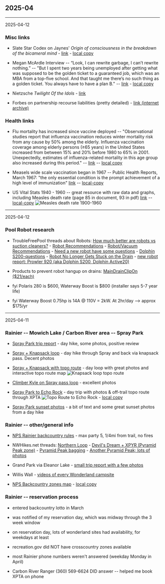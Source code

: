## 2025-04


---

2025-04-12

### Misc links

* Slate Star Codex on Jaynes' _Origin of consciousness in the breakdown of the bicameral mind_ -
  [link][ssc] -
  [local copy][ssc-local]

* Megan McArdle Interview -- “Look, I can rewrite garbage, I can’t rewrite nothing.” --
  "But I spent two years being unemployed after getting what was supposed to be the golden
  ticket to a guaranteed job, which was an MBA from a top-five school. And that taught me
  there’s no such thing as a golden ticket. You always have to have a plan B." --
  [link][mcardle] -
  [local copy][mcardle-local]

* Nietzsche _Twilight Of the Idols_ -
  [link][twilight]

* Forbes on partnership recourse liabilities (pretty detailed) -
  [link (internet archive)][forbes]

### Health links

* Flu mortality has increased since vaccine deployed --
  "Observational studies report that influenza vaccination reduces winter
  mortality risk from any cause by 50% among the elderly. Influenza vaccination
  coverage among elderly persons (≥65 years) in the United States increased from
  between 15% and 20% before 1980 to 65% in 2001. Unexpectedly, estimates of
  influenza-related mortality in this age group also increased during this period." --
  [link][flu] --
  [local copy][flu-local]

* Measels wide scale vaccination began in 1967 --
  Public Health Reports, March 1967: "the only essential condition is the prompt achievement of a high
  level of immunization"
  [link][measles-campaign] --
  [local-copy][measles-campaign-local]

* US Vital Stats 1940 - 1960 -- great resource with raw data and graphs, including
  Measles death rate (page 85 in document, 93 in pdf)
  [link][vitals] --
  [local-copy][vitals-local]
  ![Measles death rate 1900-1960][measles-graph]

[ssc]: https://slatestarcodex.com/2020/06/01/book-review-origin-of-consciousness-in-the-breakdown-of-the-bicameral-mind/
[mcardle]: https://www.freethink.com/entrepreneurship-innovation/failure-inevitable-doesnt-ruin-life
[twilight]: https://www.gutenberg.org/files/52263/52263-h/52263-h.htm
[forbes]: https://web.archive.org/web/20211121085610/https://www.forbes.com/sites/anthonynitti/2014/02/11/tax-geek-tuesday-allocation-of-partnership-liabilities/
[flu]: https://jamanetwork.com/journals/jamainternalmedicine/fullarticle/486407
[measles-campaign]: https://pmc.ncbi.nlm.nih.gov/articles/PMC1919891/?page=1
[vitals]: https://www.cdc.gov/nchs/data/vsus/vsrates1940_60.pdf#page=93

[ssc-local]: data-files/2025/04/slate-star-bicameral.txt
[mcardle-local]: data-files/2025/04/mcardle-interview.txt
[flu-local]: data-files/2025/04/flu-vaccine.txt
[measles-campaign-local]: data-files/2025/04/measles-campaign-1967.pdf
[vitals-local]: data-files/2025/04/vital-stats-1940-1960.pdf
[measles-graph]: data-files/2025/04/measles-to-1960.png



---

2025-04-12

### Pool Robot research

* TroubleFreePool threads about Robots:
  [How much better are robots vs suction cleaners?][tfp1] - 
  [Robot Recommendations][tfp2] - 
  [Robot/Vacuum Recommendations][tfp3] -
  [Need a new robot have some questions][tfp4] -
  [Dolphin S200-questions][tfp5] -
  [Robot No Longer Gets Stuck on the Drain][tfp6] -
  [new robot report: Prowler 920 (aka Dolphin S200, Dolphin Active20)][tfp7]
  
* Products to prevent robot hangup on drains:
  [MainDrainClipOn ($21/each)][maindrain]
  
* fyi Polaris 280 is $600, Waterway Boost is $800 (installer says 5-7 year life)

* fyi Waterway Boost 0.75hp is 14A @ 110V = 2kW.  At 2hr/day --> approx $175/yr

[tfp1]: https://www.troublefreepool.com/threads/how-much-better-are-robots-vs-suction-cleaners.180677/page-2
[tfp2]: https://www.troublefreepool.com/threads/robot-recommendations.289052/
[tfp3]: https://www.troublefreepool.com/threads/robot-vacuum-recommendations.304263/
[tfp4]: https://www.troublefreepool.com/threads/need-a-new-robot-have-some-questions.293102/
[tfp5]: https://www.troublefreepool.com/threads/dolphin-s200-questions.252991/
[tfp6]: https://www.troublefreepool.com/threads/robot-no-longer-gets-stuck-on-the-drain.291669/
[tfp7]: https://www.troublefreepool.com/threads/new-robot-report-prowler-920-aka-dolphin-s200-dolphin-active20.308318/
[maindrain]: https://www.maindrainclipon.com/waterways-640-231xv-high-profile


---

2025-04-11

### Rainier -- Mowich Lake / Carbon River area -- Spray Park

* [Spray Park trip report][morgan] - day hike, some photos, positive review 

* [Spray + Knapsack loop][knapsack] - day hike through Spray and back via knapsack pass. Decent photos

* [Spray + Knapsack with topo route][jay] - day loop with great photos and interactive topo route map
  ![Knapsack loop topo route][knapsack-topo-local]

* [Climber Kyle on Spray pass loop][kyle] - excellent photos

* [Spray Park to Echo Rock][jim] - day trip with photos & off-trail topo route through XPTA
   ![Topo Route to Echo Rock][jim-img] - [local copy][jim-img-local]

* [Spray Park sunset photos][jack] - a bit of text and some great sunset photos from a day hike

### Rainier -- other/general info

* [NPS Rainier backcountry rules][nps-backcountry] - max party 5, 1/4mi from trail, no fires

* NWHikes.net threads: 
  [Northern Loop][northern-loop] - [Devil's Dream + XPYR (Pyramid Peak zone)][xpyr] -
  [Pyramid Peak bagging][xpyr2] - [Another Pyramid Peak; lots of photos][xpyr3]

* Grand Park via Eleanor Lake - [small trip report with a few photos][xgra]

* Willis Wall - [videos of every Wonderland campsite][wonderland-sites]

* [NPS Backcountry zones map][nps-zones] - [local copy][nps-zones-local]

### Rainier -- reservation process

* entered backcountry lotto in March

* was notified of my reservation day, which was midway through the 3 week window

* on reservation day, lots of wonderland sites had availability, for weekdays at least

* recreation.gov did NOT have crosscountry zones available

* most Rainier phone numbers weren't answered (weekday Monday in April)

* Carbon River Ranger (360) 569-6624 DID answer -- helped me book XPTA on phone

[morgan]: https://wherearethosemorgans.com/spray-park-trail-mt-rainier-hike/
[knapsack]: https://photoseek.com/2020/2020-aug-spray-park-knapsack-pass-loop-trail-mt-rainier-np/
[kyle]: https://climberkyle.com/2023/08/13/spray-park-loop/
[jim]: https://trailcatjim.com/echo-rock-via-southwest-face/
[jack]: https://www.jacknicholsphoto.com/journal/2021-10-5/spray-park
[jay]: https://jaysjourneys.com/2016/08/06/spray-park-and-knapsack-pass/

[nps-backcountry]: https://www.nps.gov/mora/planyourvisit/wilderness-guidelines-and-regulations.htm
[nps-zones]: https://npgallery.nps.gov/GetAsset/c691150a-adc1-4682-95f4-ecf4c4cf6d17/original?
[northern-loop]: https://www.nwhikers.net/forums/viewtopic.php?p=992832
[xpyr]: https://www.nwhikers.net/forums/viewtopic.php?p=990857
[xpyr2]: https://www.nwhikers.net/forums/viewtopic.php?t=8012855
[xpyr3]: https://www.nwhikers.net/forums/viewtopic.php?t=7986941
[xgra]: https://hikingtahoma.com/GrandParkViaLakeEleanor/
[wonderland-sites]: https://www.williswall.com/alternate-wonderland-trail-camps

[jim-img]: https://i0.wp.com/trailcatjim.com/wp-content/uploads/2006/07/26.EchoRockMap.jpg?w=988&ssl=1
[jim-img-local]: data-files/2025/04/echo-rock-route.jpg
[knapsack-topo-local]: data-files/2025/04/knapsack-loop-topo.png
[nps-zones-local]: data-files/2025/04/rainier-zones.pdf

